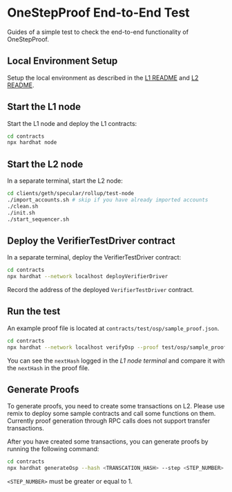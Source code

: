 # OneStepProof End-to-End Test

Guides of a simple test to check the end-to-end functionality of OneStepProof.

## Local Environment Setup

Setup the local environment as described in the [L1 README](./README.md) and [L2 README](../clients/geth/specular/README.md).

## Start the L1 node

Start the L1 node and deploy the L1 contracts:
```sh
cd contracts
npx hardhat node
```

## Start the L2 node

In a separate terminal, start the L2 node:
```sh
cd clients/geth/specular/rollup/test-node
./import_accounts.sh # skip if you have already imported accounts
./clean.sh
./init.sh
./start_sequencer.sh
```

## Deploy the VerifierTestDriver contract

In a separate terminal, deploy the VerifierTestDriver contract:
```sh
cd contracts
npx hardhat --network localhost deployVerifierDriver
```

Record the address of the deployed `VerifierTestDriver` contract.

## Run the test

An example proof file is located at `contracts/test/osp/sample_proof.json`.

```sh
cd contracts
npx hardhat --network localhost verifyOsp --proof test/osp/sample_proof.json --addr <VERIFIER_TEST_DRIVER_ADDRESS>
```

You can see the `nextHash` logged in the *L1 node terminal* and compare it with the `nextHash` in the proof file.

## Generate Proofs

To generate proofs, you need to create some transactions on L2.
Please use remix to deploy some sample contracts and call some functions on them.
Currently proof generation through RPC calls does not support transfer transactions.

After you have created some transactions, you can generate proofs by running the following command:
```sh
cd contracts
npx hardhat generateOsp --hash <TRANSCATION_HASH> --step <STEP_NUMBER> --file <PROOF_FILE_TO_SAVE>
```

`<STEP_NUMBER>` must be greater or equal to 1.
